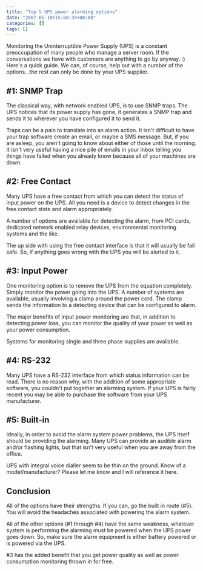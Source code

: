 ```yaml
---
title: "Top 5 UPS power alarming options"
date: "2007-05-10T15:08:39+00:00"
categories: []
tags: []
---
```


Monitoring the Uninterruptible Power Supply (UPS) is a constant preoccupation of many people who manage a server room. If the conversations we have with customers are anything to go by anyway. :) Here's a quick guide. We can, of course, help out with a number of the options...the rest can only be done by your UPS supplier.

<h2>#1: SNMP Trap</h2>

The classical way, with network enabled UPS, is to use SNMP traps. The UPS notices that its power supply has gone, it generates a SNMP trap and sends it to wherever you have configured it to send it.

Traps can be a pain to translate into an alarm action. It isn't difficult to have your trap software create an email, or maybe a SMS message. But, if you are asleep, you aren't going to know about either of those until the morning. It isn't very useful having a nice pile of emails in your inbox telling you things have failed when you already know because all of your machines are down.

<h2>#2: Free Contact</h2>

Many UPS have a free contact from which you can detect the status of input power on the UPS. All you need is a device to detect changes in the free contact state and alarm appropriately.

A number of options are available for detecting the alarm, from PCI cards, dedicated network enabled relay devices, environmental monitoring systems and the like.

The up side with using the free contact interface is that it will usually be fail safe. So, if anything goes wrong with the UPS you will be alerted to it.

<h2>#3: Input Power</h2>

One monitoring option is to remove the UPS from the equation completely. Simply monitor the power going into the UPS. A number of systems are available, usually involving a clamp around the power cord. The clamp sends the information to a detecting device that can be configured to alarm.

The major benefits of input power monitoring are that, in addition to detecting power loss, you can monitor the quality of your power as well as your power consumption.

Systems for monitoring single and three phase supplies are available.

<h2>#4: RS-232</h2>

Many UPS have a RS-232 interface from which status information can be read. There is no reason why, with the addition of some appropriate software, you couldn't put together an alarming system. If your UPS is fairly recent you may be able to purchase the software from your UPS manufacturer.

<h2>#5: Built-in</h2>

Ideally, in order to avoid the alarm system power problems, the UPS itself should be providing the alarming. Many UPS can provide an audible alarm and/or flashing lights, but that isn't very useful when you are away from the office.

UPS with integral voice dialler seem to be thin on the ground. Know of a model/manufacturer? Please let me know and I will reference it here.

<h2>Conclusion</h2>

All of the options have their strengths. If you can, go the built in route (#5). You will avoid the headaches associated with powering the alarm system.

All of the other options (#1 through #4) have the same weakness, whatever system is performing the alarming must be powered when the UPS power goes down. So, make sure the alarm equipment is either battery powered or is powered via the UPS.

#3 has the added benefit that you get power quality as well as power consumption monitoring thrown in for free.
